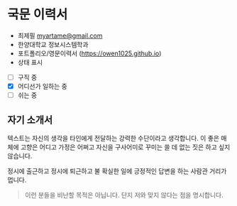 # 국문 이력서

- 최제필 myartame@gmail.com
- 한양대학교 정보시스템학과
- 포트폴리오/영문이력서 (https://owen1025.github.io)
- 상태 표시
- [ ] 구직 중
- [x] 어디선가 일하는 중
- [ ] 쉬는 중

## 자기 소개서
텍스트는 자신의 생각을 타인에게 전달하는 강력한 수단이라고 생각합니다. 이 좋은 매체에 고향은 어디고 가정은 어쩌고 자신을 구사어미로 꾸미는 쓸 데 없는 짓은 하고 싶지 않습니다. 

정시에 출근하고 정시에 퇴근하고 불 확실한 일에  긍정적인 답변을 하는 사람관 거리가 멉니다.
> 이런 분들을 비난할 목적은 아닙니다. 단지 저와 맞지 않다는 점을 명시합니다.
